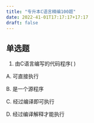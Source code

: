 ```yaml
---
title: "专升本C语言精编100题"
date: 2022-41-01T17:17:17+17:17
draft: false
---
```


<!--more-->

## 单选题

1. 由C语言编写的代码程序( )

A. 可直接执行            

B. 是一个源程序

C. 经过编译即可执行          

D. 经过编译解释才能执行

> 

